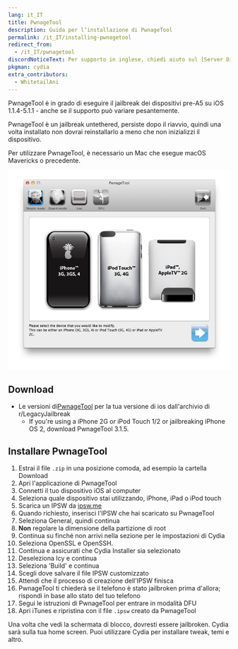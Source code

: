 ```yaml
---
lang: it_IT
title: PwnageTool
description: Guida per l’installazione di PwnageTool
permalink: /it_IT/installing-pwnagetool
redirect_from:
  - /it_IT/pwnagetool
discordNoticeText: Per supporto in inglese, chiedi aiuto sul [Server Discord](http://discord.legacyjailbreak.com/) di r/LegacyJailbreak.
pkgman: cydia
extra_contributors:
  - WhitetailAni
---
```


PwnageTool è in grado di eseguire il jailbreak dei dispositivi pre-A5 su iOS 1.1.4-5.1.1 - anche se il supporto può variare pesantemente.

PwnageTool è un jailbreak untethered, persiste dopo il riavvio, quindi una volta installato non dovrai reinstallarlo a meno che non inizializzi il dispositivo.

Per utilizzare PwnageTool, è necessario un Mac che esegue macOS Mavericks o precedente.


![Uno screenshot di PwnageTool](/assets/images/pwnagetool.png)

## Download

- Le versioni di[PwnageTool](https://mega.nz/folder/k4FAXCIB#Fk7pxs6ikYzL3YBvAGX5ig/folder/swVhVKYB) per la tua versione di ios dall'archivio di r/LegacyJailbreak
    - If you're using a iPhone 2G or iPod Touch 1/2 or jailbreaking iPhone OS 2, download PwnageTool 3.1.5.

## Installare PwnageTool

1. Estrai il file `.zip` in una posizione comoda, ad esempio la cartella Download
1. Apri l'applicazione di PwnageTool
1. Connetti il tuo dispositivo iOS al computer
1. Seleziona quale dispositivo stai utilizzando, iPhone, iPad o iPod touch
1. Scarica un IPSW da [ipsw.me](https://ipsw.me)
1. Quando richiesto, inserisci l'IPSW che hai scaricato su PwnageTool
1. Seleziona General, quindi continua
1. **Non** regolare la dimensione della partizione di root
1. Continua su finché non arrivi nella sezione per le impostazioni di Cydia
1. Seleziona OpenSSL e OpenSSH.
1. Continua e assicurati che Cydia Installer sia selezionato
1. Deseleziona Icy e continua
1. Seleziona 'Build' e continua
1. Scegli dove salvare il file IPSW customizzato
1. Attendi che il processo di creazione dell'IPSW finisca
1. PwnageTool ti chiederà se il telefono è stato jailbroken prima d'allora; rispondi in base allo stato del tuo telefono
1. Segui le istruzioni di PwnageTool per entrare in modalità DFU
1. Apri iTunes e ripristina con il file `.ipsw` creato da PwnageTool

Una volta che vedi la schermata di blocco, dovresti essere jailbroken. Cydia sarà sulla tua home screen. Puoi utilizzare Cydia per installare <router-link to="/it_IT/faq/#what-are-tweaks">tweak</router-link>, temi e altro.

